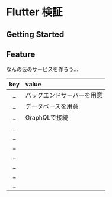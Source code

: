 # Flutter 検証

## Getting Started

## Feature

なんの仮のサービスを作ろう...

|key|value|
|:---:|:---|
|_|バックエンドサーバーを用意|
|_|データベースを用意|
|_|GraphQLで接続|
|_||
|_||
|_||
|_||
|_||
|_||
|_||


